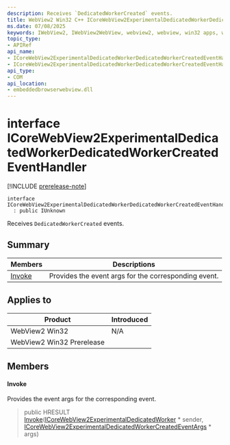 ```yaml
---
description: Receives `DedicatedWorkerCreated` events.
title: WebView2 Win32 C++ ICoreWebView2ExperimentalDedicatedWorkerDedicatedWorkerCreatedEventHandler
ms.date: 07/08/2025
keywords: IWebView2, IWebView2WebView, webview2, webview, win32 apps, win32, edge, ICoreWebView2, ICoreWebView2Controller, browser control, edge html, ICoreWebView2ExperimentalDedicatedWorkerDedicatedWorkerCreatedEventHandler
topic_type: 
- APIRef
api_name:
- ICoreWebView2ExperimentalDedicatedWorkerDedicatedWorkerCreatedEventHandler
- ICoreWebView2ExperimentalDedicatedWorkerDedicatedWorkerCreatedEventHandler.Invoke
api_type:
- COM
api_location:
- embeddedbrowserwebview.dll
---
```


# interface ICoreWebView2ExperimentalDedicatedWorkerDedicatedWorkerCreatedEventHandler

[!INCLUDE [prerelease-note](../includes/prerelease-note.md)]

```
interface ICoreWebView2ExperimentalDedicatedWorkerDedicatedWorkerCreatedEventHandler
  : public IUnknown
```

Receives `DedicatedWorkerCreated` events.

## Summary

 Members                        | Descriptions
--------------------------------|---------------------------------------------
[Invoke](#invoke) | Provides the event args for the corresponding event.

## Applies to

Product                         | Introduced
--------------------------------|---------------------------------------------
WebView2 Win32            |    N/A
WebView2 Win32 Prerelease |    

## Members

#### Invoke

Provides the event args for the corresponding event.

> public HRESULT [Invoke](#invoke)([ICoreWebView2ExperimentalDedicatedWorker](icorewebview2experimentaldedicatedworker.md#icorewebview2experimentaldedicatedworker) * sender, [ICoreWebView2ExperimentalDedicatedWorkerCreatedEventArgs](icorewebview2experimentaldedicatedworkercreatedeventargs.md#icorewebview2experimentaldedicatedworkercreatedeventargs) * args)

